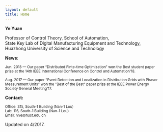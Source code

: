 ```yaml
---
layout: default
title: Home
---
```

<b>Ye Yuan</b>

<!-- <a href="https://scholar.google.com/citations?user=Jhj7LZUAAAAJ&hl=en">Citation</a> -->

<p>Professor of Control Theory, School of Automation,<br  /> 
State Key Lab of Digital Manufacturing Equipment and Technology,<br  /> 
Huazhong University of Science and Technology </p>


<b>News:</b>
<p><small>Jun. 2018 — Our paper “Distributed Finte-time Optimization” won the Best student paper prize at the 14th IEEE International Conference on Control and Automation'18.</small></p>

<p><small>Aug. 2017 — Our paper “Event Detection and Localization in Distribution Grids with Phasor Measurement Units” won the "Best of the Best" paper prize at the IEEE Power Energy Society General Meeting'17.</small></p>



<b>Contact:</b>

<p><small>Office: 315, South-1 Building (Nan-1 Lou) <br  />
Lab: 116, South-1 Building (Nan-1 Lou) <br  />
Email: yye@hust.edu.cn</small></p>

<span class="footercued">
Updated on 4/2017.<br />
<span>


<script type="text/javascript" id="clustrmaps" src="//cdn.clustrmaps.com/map_v2.js?u=7Veh&d=yguR5_G3NUuhN_gFSGtzaYE7LKn1yFCyVuc9_ytJA_o"></script>
